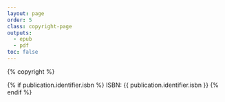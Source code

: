 ```yaml
---
layout: page
order: 5
class: copyright-page
outputs:
  - epub
  - pdf
toc: false
---
```


{% copyright %}

{% if publication.identifier.isbn %}
ISBN: {{ publication.identifier.isbn }}
{% endif %}
